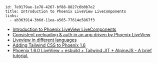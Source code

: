 ```
id: 7e9179ae-1e78-4267-bf88-8827c6b0b7e2
title: Introduction to Phoenix LiveView LiveComponents
links:
  - ab363914-3b6d-11ea-a565-77614e5867f3
```

* [Introduction to Phoenix LiveView LiveComponents][1]
* [Consistent preloading & auth in an app driven by Phoenix LiveView][2]
* [Liveview in different languages][3]
* [Adding Tailwind CSS to Phoenix 1.6][4]
* [Phoenix 1.6.0 LiveView + esbuild + Tailwind JIT + AlpineJS - A brief tutorial.][5]

[1]: http://blog.pthompson.org/liveview-livecomponents-introduction
[2]: https://pubray.com/engineering/consistent-preloading-auth-in-an-app-driven-by-phoenix-liveview
[3]: https://github.com/dbohdan/liveviews
[4]: https://pragmaticstudio.com/tutorials/adding-tailwind-css-to-phoenix
[5]: https://sergiotapia.com/phoenix-160-liveview-esbuild-tailwind-jit-alpinejs-a-brief-tutorial
